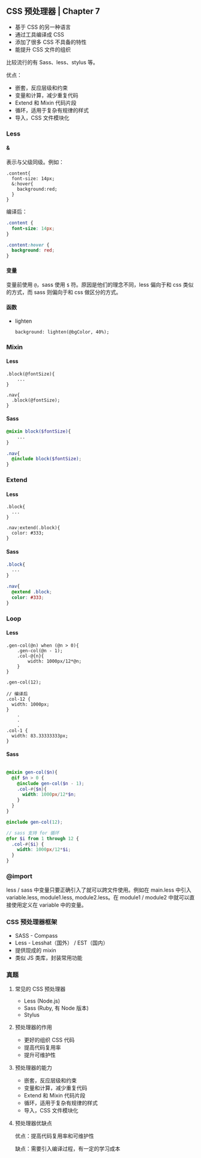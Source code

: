 ## CSS 预处理器 | Chapter 7

- 基于 CSS 的另一种语言
- 通过工具编译成 CSS
- 添加了很多 CSS 不具备的特性
- 能提升 CSS 文件的组织

比较流行的有 Sass、less、stylus 等。

优点：

- 嵌套，反应层级和约束
- 变量和计算，减少重复代码
- Extend 和 Mixin 代码片段
- 循环，适用于复杂有规律的样式
- 导入，CSS 文件模块化

### Less

#### &

表示与父级同级。例如：

```less
.content{
  font-size: 14px;
  &:hover{
    background:red;
  }
}
```

编译后：

```css
.content {
  font-size: 14px;
}

.content:hover {
  background: red;
}
```

#### 变量

变量前使用 `@`，sass 使用 `$` 符。原因是他们的理念不同，less 偏向于和 css 类似的方式，而 sass 则偏向于和 css 做区分的方式。

#### 函数

- lighten

  ```less
  background: lighten(@bgColor, 40%);
  ```

### Mixin

#### Less

```less
.block(@fontSize){
    ...
}

.nav{
  .block(@fontSize);
}
```

#### Sass

```scss
@mixin block($fontSize){
    ...
}

.nav{
  @include block($fontSize);
}
```

### Extend

#### Less

```less
.block{
  ...
}

.nav:extend(.block){
  color: #333;
}
```

#### Sass

```scss
.block{
  ...
}

.nav{
  @extend .block;
  color: #333;
}
```

### Loop

#### Less

```less
.gen-col(@n) when (@n > 0){
    .gen-col(@n - 1);
    .col-@{n}{
        width: 1000px/12*@n;
    }
}

.gen-col(12);

// 编译后
.col-12 {
  width: 1000px;
}
	.
	.
	.
.col-1 {
  width: 83.33333333px;
}
```

#### Sass

```scss

@mixin gen-col($n){
  @if $n > 0 {
    @include gen-col($n - 1);
    .col-#{$n}{
      width: 1000px/12*$n;
    }
  }
}

@include gen-col(12);

// sass 支持 for 循环
@for $i from 1 through 12 {
  .col-#{$i} {
    width: 1000px/12*$i;
  }
}
```

### @import

less / sass 中变量只要正确引入了就可以跨文件使用。例如在 main.less 中引入variable.less, module1.less, module2.less。在 module1 / module2 中就可以直接使用定义在 variable 中的变量。

### CSS 预处理器框架

- SASS - Compass
- Less - Lesshat（国外） / EST（国内）
- 提供现成的 mixin
- 类似 JS 类库，封装常用功能

### 真题

1. 常见的 CSS 预处理器

   - Less (Node.js)
   - Sass (Ruby, 有 Node 版本)
   - Stylus

2. 预处理器的作用

   - 更好的组织 CSS 代码
   - 提高代码复用率
   - 提升可维护性

3. 预处理器的能力

   - 嵌套，反应层级和约束
   - 变量和计算，减少重复代码
   - Extend 和 Mixin 代码片段
   - 循环，适用于复杂有规律的样式
   - 导入，CSS 文件模块化

4. 预处理器优缺点

   优点：提高代码复用率和可维护性

   缺点：需要引入编译过程，有一定的学习成本
